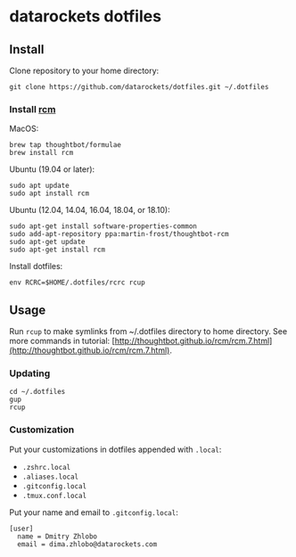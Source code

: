 # datarockets dotfiles

## Install

Clone repository to your home directory:
```
git clone https://github.com/datarockets/dotfiles.git ~/.dotfiles
```

### Install [rcm](https://github.com/thoughtbot/rcm)

MacOS:
```
brew tap thoughtbot/formulae
brew install rcm
```

Ubuntu (19.04 or later):
```
sudo apt update
sudo apt install rcm
```

Ubuntu (12.04, 14.04, 16.04, 18.04, or 18.10):
```
sudo apt-get install software-properties-common
sudo add-apt-repository ppa:martin-frost/thoughtbot-rcm
sudo apt-get update
sudo apt-get install rcm
```

Install dotfiles:
```
env RCRC=$HOME/.dotfiles/rcrc rcup
```

## Usage

Run `rcup` to make symlinks from ~/.dotfiles directory to home directory. See more commands in tutorial: [http://thoughtbot.github.io/rcm/rcm.7.html](http://thoughtbot.github.io/rcm/rcm.7.html).

### Updating

```
cd ~/.dotfiles
gup
rcup
```

### Customization

Put your customizations in dotfiles appended with `.local`:
* `.zshrc.local`
* `.aliases.local`
* `.gitconfig.local`
* `.tmux.conf.local`

Put your name and email to `.gitconfig.local`:
```
[user]
  name = Dmitry Zhlobo
  email = dima.zhlobo@datarockets.com
```

